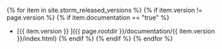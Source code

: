 {% for item in site.storm_released_versions %}
 {% if item.version != page.version %}
  {% if item.documentation == "true" %} 
- [{{ item.version }} ]({{ page.rootdir }}/documentation/{{ item.version }}/index.html)
  {% endif %}
 {% endif %}
{% endfor %}